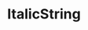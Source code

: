 ---
title: ItalicString
position: 1.2
type: ""
description: Surrounds the string with the 'i' rich text tag

parameters:
  - name: string <em>s</em>
    content: The string to surround with the rich text tag

content_markdown: |-
  Returns the original string but surrounded with the **i** tag.

right_code_blocks:
  - title: Example
    language: csharp
    code_block: |-
      string myItalicString = IDCUtils.ItalicString("Hello World");
---